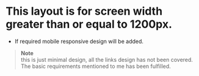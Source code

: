 # This layout is for screen width greater than or equal to 1200px.

- If required mobile responsive design will be added.

> **Note**  
> this is just minimal design, all the links design has not been covered.
> The basic requirements mentioned to me has been fulfilled.
